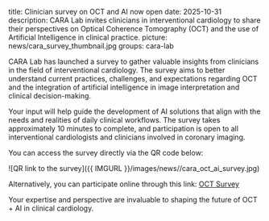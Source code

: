 title: Clinician survey on OCT and AI now open
date: 2025-10-31
description: CARA Lab invites clinicians in interventional cardiology to share their perspectives on Optical Coherence Tomography (OCT) and the use of Artificial Intelligence in clinical practice.
picture: news/cara_survey_thumbnail.jpg
groups: cara-lab

CARA Lab has launched a survey to gather valuable insights from clinicians in the field of interventional cardiology. The survey aims to better understand current practices, challenges, and expectations regarding OCT and the integration of artificial intelligence in image interpretation and clinical decision-making.

Your input will help guide the development of AI solutions that align with the needs and realities of daily clinical workflows. The survey takes approximately 10 minutes to complete, and participation is open to all interventional cardiologists and clinicians involved in coronary imaging.

You can access the survey directly via the QR code below:

![QR link to the survey]({{ IMGURL }}/images/news//cara_oct_ai_survey.jpg) 

Alternatively, you can participate online through this link: [OCT Survey](https://www.surveymonkey.com/r/CARALab)

Your expertise and perspective are invaluable to shaping the future of OCT + AI in clinical cardiology.
